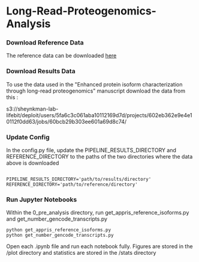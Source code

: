 # Long-Read-Proteogenomics-Analysis

### Download Reference Data

The reference data can be downloaded [here](https://zenodo.org/record/5076056#.YOSPAhNKhTY)

### Download Results Data
 
To use the data used in the "Enhanced protein isoform characterization through long-read proteogenomics" manuscript download the data from this :

s3://sheynkman-lab-lifebit/deploit/users/5fa6c3c061aba10112169d7d/projects/602eb362e9e4e10112f0dd63/jobs/60bcb29b303ee601a69d8c74/

### Update Config

In the config.py file, update the PIPELINE_RESULTS_DIRECTORY and REFERENCE_DIRECTORY to the paths of the two directories where the data above is downloaded

```

PIPELINE_RESULTS_DIRECTORY='path/to/results/directory'
REFERENCE_DIRECTORY='path/to/reference/directory'
```

### Run Jupyter Notebooks 

Within the 0_pre_analysis directory, run get_appris_reference_isoforms.py and get_number_gencode_transcripts.py

```
python get_appris_reference_isoforms.py  
python get_number_gencode_transcripts.py
```

Open each .ipynb file and run each notebook fully. Figures are stored in the /plot directory and statistics are stored in the /stats directory
